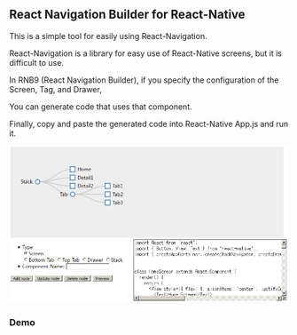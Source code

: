 ## React Navigation Builder for React-Native ##

This is a simple tool for easily using React-Navigation.

React-Navigation is a library for easy use of React-Native screens, but it is difficult to use.

In RNB9 (React Navigation Builder), if you specify the configuration of the Screen, Tag, and Drawer,

You can generate code that uses that component.

Finally, copy and paste the generated code into React-Native App.js and run it.

![Screenshot](./screenshot.png)


### Demo ###

